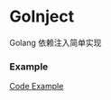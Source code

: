 # GoInject
Golang 依赖注入简单实现

### Example
[Code Example](https://github.com/sipt/goinject/tree/main/example)
